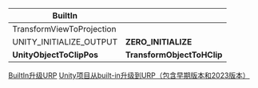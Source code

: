 
| BuiltIn                   |                            |
| ------------------------- | -------------------------- |
| TransformViewToProjection |                            |
| UNITY_INITIALIZE_OUTPUT   | **ZERO_INITIALIZE**        |
| **UnityObjectToClipPos**  | **TransformObjectToHClip** |
[BuiltIn升级URP](https://www.jianshu.com/p/3fef69e2efb6)
[Unity项目从built-in升级到URP（包含早期版本和2023版本）](https://blog.csdn.net/lizijie7471619/article/details/136009257)
